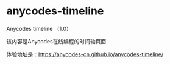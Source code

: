 # anycodes-timeline
Anycodes timeline （1.0）

该内容是Anycodes在线编程的时间轴页面

体验地址是：https://anycodes-cn.github.io/anycodes-timeline/
